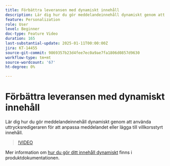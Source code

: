 ```yaml
---
title: Förbättra leveransen med dynamiskt innehåll
description: Lär dig hur du gör meddelandeinnehåll dynamiskt genom att använda uttrycksredigeraren för att anpassa meddelandet eller lägga till villkorsstyrt innehåll.
feature: Personalization
role: User
level: Beginner
doc-type: Feature Video
duration: 165
last-substantial-update: 2025-01-11T00:00:00Z
jira: KT-14455
source-git-commit: 9869357b23d4fee7ec0a9ae7fa1806d0857d9630
workflow-type: tm+mt
source-wordcount: '67'
ht-degree: 0%

---
```



# Förbättra leveransen med dynamiskt innehåll

Lär dig hur du gör meddelandeinnehåll dynamiskt genom att använda uttrycksredigeraren för att anpassa meddelandet eller lägga till villkorsstyrt innehåll.

>[!VIDEO](https://video.tv.adobe.com/v/3425795/?learn=on&enablevpops)

Mer information om [hur du gör ditt innehåll dynamiskt](https://experienceleague.adobe.com/sv/docs/campaign-web/v8/content/dynamic-content/gs-personalization) finns i produktdokumentationen.
